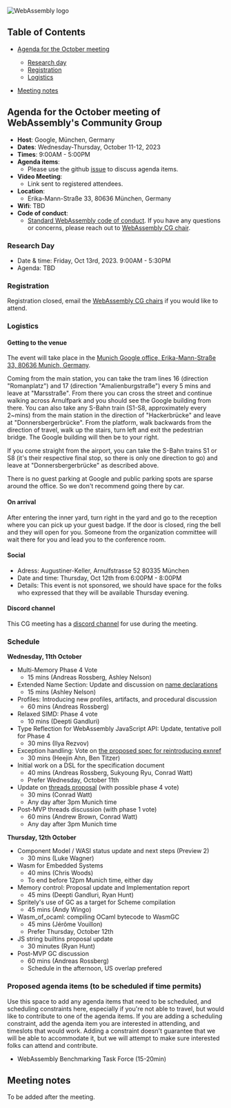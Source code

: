 ![WebAssembly logo](/images/WebAssembly.png)

## Table of Contents

* [Agenda for the October meeting](#agenda-for-the-October-meeting-of-webassemblys-community-group)
    
   * [Research day](#research-day) 
   * [Registration](#registration)
   * [Logistics](#logistics)

* [Meeting notes](#meeting-notes)


## Agenda for the October meeting of WebAssembly's Community Group

- **Host**: Google, München, Germany
- **Dates**: Wednesday-Thursday, October 11-12, 2023
- **Times**: 9:00AM - 5:00PM
- **Agenda items**:
    - Please use the github [issue](https://github.com/WebAssembly/meetings/issues/1341) to discuss agenda items.
- **Video Meeting**:
    - Link sent to registered attendees.
- **Location**:
    - Erika-Mann-Straße 33, 80636 München, Germany
- **Wifi**: TBD
- **Code of conduct**:
    - [Standard WebAssembly code of conduct](https://github.com/WebAssembly/design/blob/master/CodeOfConduct.md). If you have any questions or concerns, please reach out to [WebAssembly CG chair](mailto:webassembly-cg-chair@chromium.org).

### Research Day

- Date & time: Friday, Oct 13rd, 2023. 9:00AM - 5:30PM 
- Agenda: TBD

### Registration

Registration closed, email the [WebAssembly CG chairs](mailto:webassembly-cg-chair@chromium.org) if you would like to attend. 

### Logistics
#### Getting to the venue
The event will take place in the [Munich Google office, Erika-Mann-Straße 33, 80636 Munich, Germany](https://maps.app.goo.gl/D1qhzzZtwGH6YY1Q8).

Coming from the main station, you can take the tram lines 16 (direction "Romanplatz") and 17 (direction "Amalienburgstraße") every 5 mins and leave at "Marsstraße". From there you can cross the street and continue walking across Arnulfpark and you should see the Google building from there. You can also take any S-Bahn train (S1-S8, approximately every 2~mins) from the main station in the direction of "Hackerbrücke" and leave at "Donnersbergerbrücke". From the platform, walk backwards from the direction of travel, walk up the stairs, turn left and exit the pedestrian bridge. The Google building will then be to your right.

If you come straight from the airport, you can take the S-Bahn trains S1 or S8 (it's their respective final stop, so there is only one direction to go) and leave at "Donnersbergerbrücke" as described above.

There is no guest parking at Google and public parking spots are sparse around the office. So we don't recommend going there by car.

#### On arrival
After entering the inner yard, turn right in the yard and go to the reception where you can pick up your guest badge. If the door is closed, ring the bell and they will open for you. Someone from the organization committee will wait there for you and lead you to the conference room.

#### Social
 - Adress: Augustiner-Keller, Arnulfstrasse 52 80335 München
 - Date and time: Thursday, Oct 12th from 6:00PM - 8:00PM
 - Details: This event is not sponsored, we should have space for the folks who expressed that they will be available Thursday evening.

#### Discord channel
This CG meeting has a [discord channel](https://discord.gg/P4dRV4rY) for use during the meeting.

### Schedule

**Wednesday, 11th October**
- Multi-Memory Phase 4 Vote
  - 15 mins (Andreas Rossberg, Ashley Nelson)
- Extended Name Section: Update and discussion on [name declarations](https://github.com/WebAssembly/annotations/issues/21)
  - 15 mins (Ashley Nelson)
- Profiles: Introducing new profiles, artifacts, and procedural discussion
  - 60 mins (Andreas Rossberg)
- Relaxed SIMD: Phase 4 vote
  - 10 mins (Deepti Gandluri)
- Type Reflection for WebAssembly JavaScript API: Update, tentative poll for Phase 4
  - 30 mins (Ilya Rezvov)
- Exception handling: Vote on [the proposed spec for reintroducing exnref](https://github.com/WebAssembly/exception-handling/issues/281)
  - 30 mins (Heejin Ahn, Ben Titzer) 
- Initial work on a DSL for the specification document
  - 40 mins (Andreas Rossberg, Sukyoung Ryu, Conrad Watt)
  - Prefer Wednesday, October 11th
- Update on [threads proposal](https://github.com/WebAssembly/threads) (with possible phase 4 vote)
  - 30 mins (Conrad Watt)
  - Any day after 3pm Munich time
- Post-MVP threads discussion (with phase 1 vote)
  - 60 mins (Andrew Brown, Conrad Watt)
  - Any day after 3pm Munich time
 
**Thursday, 12th October**
- Component Model / WASI status update and next steps (Preview 2)
  - 30 mins (Luke Wagner)
- Wasm for Embedded Systems
  - 40 mins (Chris Woods)
  - To end before 12pm Munich time, either day
- Memory control: Proposal update and Implementation report
  - 45 mins (Deepti Gandluri, Ryan Hunt)
- Spritely's use of GC as a target for Scheme compilation
  - 45 mins (Andy Wingo)
- Wasm_of_ocaml: compiling OCaml bytecode to WasmGC
  - 45 mins (Jérôme Vouillon)
  - Prefer Thursday, October 12th
- JS string builtins proposal update
  - 30 minutes (Ryan Hunt)
- Post-MVP GC discussion
  - 60 mins (Andreas Rossberg)
  - Schedule in the afternoon, US overlap prefered  

### Proposed agenda items (to be scheduled if time permits)

Use this space to add any agenda items that need to be scheduled, and scheduling constraints here, especially if you're not able to travel, but would like to contribute to one of the agenda items. If you are adding a scheduling constraint, add the agenda item you are interested in attending, and timeslots that would work. Adding a constraint doesn't guarantee that we will be able to accommodate it, but we will attempt to make sure interested folks can attend and contribute. 

- WebAssembly Benchmarking Task Force (15-20min)

## Meeting notes
To be added after the meeting.
